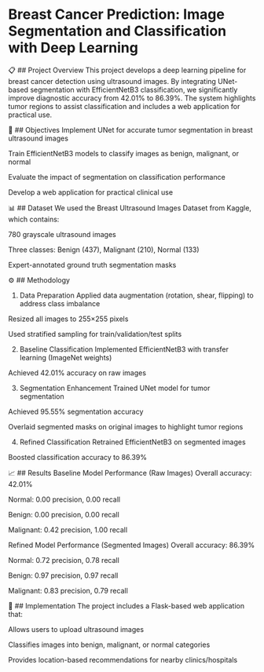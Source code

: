# Breast Cancer Prediction: Image Segmentation and Classification with Deep Learning
📋 ## Project Overview
This project develops a deep learning pipeline for breast cancer detection using ultrasound images. By integrating UNet-based segmentation with EfficientNetB3 classification, we significantly improve diagnostic accuracy from 42.01% to 86.39%. The system highlights tumor regions to assist classification and includes a web application for practical use.

🎯 ## Objectives
Implement UNet for accurate tumor segmentation in breast ultrasound images

Train EfficientNetB3 models to classify images as benign, malignant, or normal

Evaluate the impact of segmentation on classification performance

Develop a web application for practical clinical use

📊 ## Dataset
We used the Breast Ultrasound Images Dataset from Kaggle, which contains:

780 grayscale ultrasound images

Three classes: Benign (437), Malignant (210), Normal (133)

Expert-annotated ground truth segmentation masks

⚙️ ## Methodology
1. Data Preparation
Applied data augmentation (rotation, shear, flipping) to address class imbalance

Resized all images to 255×255 pixels

Used stratified sampling for train/validation/test splits

2. Baseline Classification
Implemented EfficientNetB3 with transfer learning (ImageNet weights)

Achieved 42.01% accuracy on raw images

3. Segmentation Enhancement
Trained UNet model for tumor segmentation

Achieved 95.55% segmentation accuracy

Overlaid segmented masks on original images to highlight tumor regions

4. Refined Classification
Retrained EfficientNetB3 on segmented images

Boosted classification accuracy to 86.39%

📈 ## Results
Baseline Model Performance (Raw Images)
Overall accuracy: 42.01%

Normal: 0.00 precision, 0.00 recall

Benign: 0.00 precision, 0.00 recall

Malignant: 0.42 precision, 1.00 recall

Refined Model Performance (Segmented Images)
Overall accuracy: 86.39%

Normal: 0.72 precision, 0.78 recall

Benign: 0.97 precision, 0.97 recall

Malignant: 0.83 precision, 0.79 recall

🚀 ## Implementation
The project includes a Flask-based web application that:

Allows users to upload ultrasound images

Classifies images into benign, malignant, or normal categories

Provides location-based recommendations for nearby clinics/hospitals
